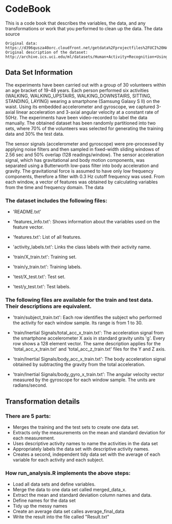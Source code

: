 # CodeBook

This is a code book that describes the variables, the data, and any transformations or work that you performed to clean up the data.
The data source

    Original data: https://d396qusza40orc.cloudfront.net/getdata%2Fprojectfiles%2FUCI%20HAR%20Dataset.zip
    Original description of the dataset: http://archive.ics.uci.edu/ml/datasets/Human+Activity+Recognition+Using+Smartphones

## Data Set Information

The experiments have been carried out with a group of 30 volunteers within an age bracket of 19-48 years. Each person performed six activities (WALKING, WALKING_UPSTAIRS, WALKING_DOWNSTAIRS, SITTING, STANDING, LAYING) wearing a smartphone (Samsung Galaxy S II) on the waist. Using its embedded accelerometer and gyroscope, we captured 3-axial linear acceleration and 3-axial angular velocity at a constant rate of 50Hz. The experiments have been video-recorded to label the data manually. The obtained dataset has been randomly partitioned into two sets, where 70% of the volunteers was selected for generating the training data and 30% the test data.

The sensor signals (accelerometer and gyroscope) were pre-processed by applying noise filters and then sampled in fixed-width sliding windows of 2.56 sec and 50% overlap (128 readings/window). The sensor acceleration signal, which has gravitational and body motion components, was separated using a Butterworth low-pass filter into body acceleration and gravity. The gravitational force is assumed to have only low frequency components, therefore a filter with 0.3 Hz cutoff frequency was used. From each window, a vector of features was obtained by calculating variables from the time and frequency domain.
The data

### The dataset includes the following files:

   * 'README.txt'

   * 'features_info.txt': Shows information about the variables used on the feature vector.

   * 'features.txt': List of all features.

   * 'activity_labels.txt': Links the class labels with their activity name.

   * 'train/X_train.txt': Training set.

   * 'train/y_train.txt': Training labels.

   * 'test/X_test.txt': Test set.

   * 'test/y_test.txt': Test labels.

### The following files are available for the train and test data. Their descriptions are equivalent.

   *  'train/subject_train.txt': Each row identifies the subject who performed the activity for each window sample. Its range is from 1 to 30.

   *  'train/Inertial Signals/total_acc_x_train.txt': The acceleration signal from the smartphone accelerometer X axis in standard gravity units 'g'. Every row shows a 128 element vector. The same description applies for the 'total_acc_x_train.txt' and 'total_acc_z_train.txt' files for the Y and Z axis.

   *  'train/Inertial Signals/body_acc_x_train.txt': The body acceleration signal obtained by subtracting the gravity from the total acceleration.

   *  'train/Inertial Signals/body_gyro_x_train.txt': The angular velocity vector measured by the gyroscope for each window sample. The units are radians/second.

## Transformation details

### There are 5 parts:

  * Merges the training and the test sets to create one data set.
  * Extracts only the measurements on the mean and standard deviation for each measurement.
  * Uses descriptive activity names to name the activities in the data set
  * Appropriately labels the data set with descriptive activity names.
  * Creates a second, independent tidy data set with the average of each variable for each activity and each subject.

### How run_analysis.R implements the above steps:

   * Load all data sets and define variables.
   * Merge the data to one data set called merged_data_x.
   * Extract the mean and standard deviation column names and data.
   * Define names for the data set
   * Tidy up the messy names
   * Create an average data set calles average_final_data
   *  Write the result into the file called "Result.txt"

